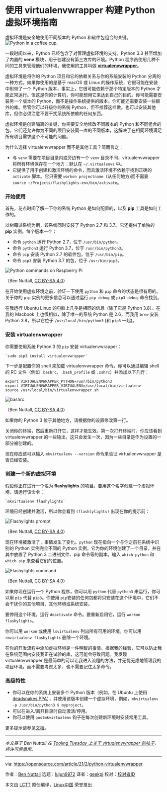 [#]: collector: (lujun9972)
[#]: translator: (geekpi)
[#]: reviewer: ( )
[#]: publisher: ( )
[#]: url: ( )
[#]: subject: (A guide to Python virtual environments with virtualenvwrapper)
[#]: via: (https://opensource.com/article/21/2/python-virtualenvwrapper)
[#]: author: (Ben Nuttall https://opensource.com/users/bennuttall)

使用 virtualenvwrapper 构建 Python 虚拟环境指南
======
虚拟环境是安全地使用不同版本的 Python 和软件包组合的关键。
![Python in a coffee cup.][1]

一段时间以来，Python 已经包含了对管理虚拟环境的支持。Python 3.3 甚至增加了内置的 **venv** 模块，用于创建没有第三方库的环境。Python 程序员使用几种不同的工具来管理他们的环境，我使用的工具叫做 [**virtualenvwrapper**][2]。

虚拟环境是将你的 Python 项目和它的依赖关系与你的系统安装的 Python 分离的一种方式。如果你使用的是基于 macOS 或 Linux 的操作系统，它很可能在安装中附带了一个 Python 版本，事实上，它很可能依赖于那个特定版本的 Python 才能正常运行。但这是你的计算机，你可能想用它来达到自己的目的。你可能需要安装另一个版本的 Python，而不是操作系统提供的版本。你可能还需要安装一些额外的库。尽管你可以升级你的系统 Python，但不推荐这样做。也可以安装其他库，但你必须注意不要干扰系统所依赖的任何东西。

虚拟环境是创建隔离的关键，你需要安全地修改不同版本的 Python 和不同组合的包。它们还允许你为不同的项目安装同一库的不同版本，这解决了在相同环境满足所有项目需求这个不可能的问题。

为什么选择 virtualenvwrapper 而不是其他工具？简而言之：

  * 与 `venv` 需要在项目目录内或旁边有一个 `venv` 目录不同，virtualenvwrapper 将所有环境保存在一个地方：默认在 `~/.virtualenvs` 中。
  * 它提供了用于创建和激活环境的命令，而且激活环境不依赖于找到正确的 `activate` 脚本。它只需要 `workon projectname`（从任何地方)而不需要 `source ~/Projects/flashylights-env/bin/activate`。 



### 开始使用

首先，花点时间了解一下你的系统 Python 是如何配置的，以及 **pip** 工具是如何工作的。


以树莓派系统为例，该系统同时安装了 Python 2.7 和 3.7。它还提供了单独的 **pip** 实例，每个版本一个：

  * 命令 `python` 运行 Python 2.7，位于 `/usr/bin/python`。
  * 命令 `python3` 运行 Python 3.7，位于 `/usr/bin/python3`。
  * 命令 `pip` 安装 Python 2.7 的软件包，位于 `/usr/bin/pip`。
  * 命令 `pip3` 安装 Python 3.7 的包，位于 `/usr/bin/pip3`。



![Python commands on Raspberry Pi][3]

（Ben Nuttall, [CC BY-SA 4.0][4]）

在开始使用虚拟环境之前，验证一下使用 `python` 和 `pip` 命令的状态是很有用的。关于你的 `pip` 实例的更多信息可以通过运行 `pip debug` 或 `pip3 debug` 命令找到。

在我运行 Ubuntu Linux 的电脑上几乎是相同的信息（除了它是 Python 3.8）。在我的 Macbook 上也很相似，除了唯一的系统 Python 是 2.6，而我用 `brew` 安装 Python 3.8，所以它位于 `/usr/local/bin/python3` (和 `pip3` 一起)。

### 安装 virtualenvwrapper

你需要使用系统 Python 3 的 `pip` 安装 virtualenvwrapper：


```
`sudo pip3 install virtualenvwrapper`
```

下一步是配置你的 shell 来加载 virtualenvwrapper 命令。你可以通过编辑 shell 的 RC 文件（例如 `.bashrc`、`.bash_profile` 或 `.zshrc`）并添加以下几行：


```
export VIRTUALENVWRAPPER_PYTHON=/usr/bin/python3
export VIRTUALENVWRAPPER_VIRTUALENV=/usr/local/bin/virtualenv
source /usr/local/bin/virtualenvwrapper.sh
```

![bashrc][5]

（Ben Nuttall, [CC BY-SA 4.0][4]）

如果你的 Python 3 位于其他地方，请根据你的设置修改第一行。

关闭你的终端，然后重新打开它，这样才能生效。第一次打开终端时，你应该看到 virtualenvwrapper 的一些输出。这只会发生一次，因为一些目录是作为设置的一部分被创建的。

现在你应该可以输入 `mkvirtualenv --version` 命令来验证 virtualenvwrapper 是否已经安装。

### 创建一个新的虚拟环境

假设你正在进行一个名为 **flashylights** 的项目。要用这个名字创建一个虚拟环境，请运行该命令：


```
`mkvirtualenv flashylights`
```

环境已经创建并激活，所以你会看到 `(flashlylights)` 出现在你的提示前：

![Flashylights prompt][6]

（Ben Nuttall, [CC BY-SA 4.0][4]）

现在环境被激活了，事情发生了变化。`python` 现在指向一个与你之前在系统中识别的 Python 实例完全不同的 Python 实例。它为你的环境创建了一个目录，并在其中放置了 Python 3 二进制文件、pip 命令等的副本。输入 `which python` 和 `which pip` 来查看它们的位置。

![Flashylights command][7]

（Ben Nuttall, [CC BY-SA 4.0][4]）

如果你现在运行一个 Python 程序，你可以用 `python` 代替 `python3` 来运行，你可以用 `pip` 代替 `pip3`。你使用 `pip`安装的任何包都将只安装在这个环境中，它们不会干扰你的其他项目、其他环境或系统安装。

要停用这个环境，运行 `deactivate` 命令。要重新启用它，运行 `workon flashylights`。

你可以用 `workon` 或使用 `lsvirtualenv` 列出所有可用的环境。你可以用 `rmvirtualenv flashylights` 删除一个环境。


在你的开发流程中添加虚拟环境是一件明智的事情。根据我的经验，它可以防止我在系统范围内安装我正在试验的库，这可能会导致问题。我发现 virtualenvwrapper 是最简单的可以让我进入流程的方法，并无忧无虑地管理我的项目环境，而不需要考虑太多，也不需要记住太多命令。

### 高级特性

  * 你可以在你的系统上安装多个 Python 版本（例如，在 Ubuntu 上使用 [deadsnakes PPA][8]），并使用该版本创建一个虚拟环境，例如，`mkvirtualenv -p /usr/bin/python3.9 myproject`。
  * 可以在进入/离开目录时自动激活/停用。
  * 你可以使用 `postmkvirtualenv` 钩子在每次创建新环境时安装常用工具。



更多提示请参见[文档][9]。

* * *

_本文基于 Ben Nuttall 在 [Tooling Tuesday 上关于 virtualenvwrapper 的帖子][10]，经许可后重用。_

--------------------------------------------------------------------------------

via: https://opensource.com/article/21/2/python-virtualenvwrapper

作者：[Ben Nuttall][a]
选题：[lujun9972][b]
译者：[geekpi](https://github.com/geekpi)
校对：[校对者ID](https://github.com/校对者ID)

本文由 [LCTT](https://github.com/LCTT/TranslateProject) 原创编译，[Linux中国](https://linux.cn/) 荣誉推出

[a]: https://opensource.com/users/bennuttall
[b]: https://github.com/lujun9972
[1]: https://opensource.com/sites/default/files/styles/image-full-size/public/lead-images/coffee_python.jpg?itok=G04cSvp_ (Python in a coffee cup.)
[2]: https://virtualenvwrapper.readthedocs.io/en/latest/index.html
[3]: https://opensource.com/sites/default/files/uploads/pi-python-cmds.png (Python commands on Raspberry Pi)
[4]: https://creativecommons.org/licenses/by-sa/4.0/
[5]: https://opensource.com/sites/default/files/uploads/bashrc.png (bashrc)
[6]: https://opensource.com/sites/default/files/uploads/flashylights-activated-prompt.png (Flashylights prompt)
[7]: https://opensource.com/sites/default/files/uploads/flashylights-activated-cmds.png (Flashylights command)
[8]: https://tooling.bennuttall.com/deadsnakes/
[9]: https://virtualenvwrapper.readthedocs.io/en/latest/tips.html
[10]: https://tooling.bennuttall.com/virtualenvwrapper/
